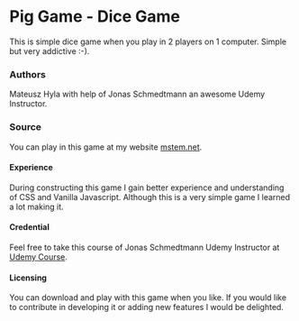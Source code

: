 # Pig Game - Dice Game

This is simple dice game when you play in 2 players on 1 computer. Simple but very addictive :-).

### Authors 

Mateusz Hyla with help of Jonas Schmedtmann an awesome Udemy Instructor.

### Source 

You can play in this game at my website [mstem.net](https://www.mstem.net/).

#### Experience

During constructing this game I gain better experience and understanding of CSS and Vanilla Javascript. Although this is a very simple game I learned a lot making it.

#### Credential

Feel free to take this course of Jonas Schmedtmann Udemy Instructor at [Udemy Course](https://www.udemy.com/user/jonasschmedtmann/).

#### Licensing

You can download and play with this game when you like. If you would like to contribute in developing it or adding new features I would be delighted.
